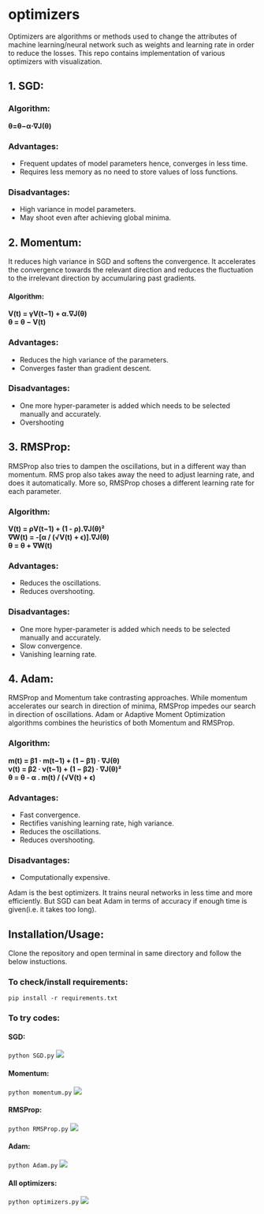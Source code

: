 # optimizers
Optimizers are algorithms or methods used to change the attributes of  machine learning/neural network such as weights and learning rate in order to reduce the losses.
This repo contains implementation of various optimizers with visualization.

## 1. SGD:

### Algorithm:  
**θ=θ−α⋅∇J(θ)**

### Advantages:
* Frequent updates of model parameters hence, converges in less time.
* Requires less memory as no need to store values of loss functions.
### Disadvantages:
* High variance in model parameters.
* May shoot even after achieving global minima.

## 2. Momentum:
It reduces high variance in SGD and softens the convergence. It accelerates the convergence towards the relevant direction and reduces the fluctuation to the irrelevant direction by accumularing past gradients. 

#### Algorithm:  
**V(t) = γV(t−1) + α.∇J(θ)  
θ    = θ − V(t)**
             
### Advantages:
* Reduces the high variance of the parameters.
* Converges faster than gradient descent.
### Disadvantages:
* One more hyper-parameter is added which needs to be selected manually and accurately.
* Overshooting

## 3. RMSProp:
RMSProp also tries to dampen the oscillations, but in a different way than momentum. RMS prop also takes away the need to adjust learning rate, and does it automatically. More so, RMSProp choses a different learning rate for each parameter.

### Algorithm:  

**V(t)  = ρV(t−1) + (1 - ρ).∇J(θ)²  
∇W(t) =  -[α / (√V(t) + ϵ)].∇J(θ)  
θ     = θ + ∇W(t)**

### Advantages:
*  Reduces the oscillations.
*  Reduces overshooting.
### Disadvantages:
* One more hyper-parameter is added which needs to be selected manually and accurately.
* Slow convergence.
* Vanishing learning rate.

## 4. Adam:
RMSProp and Momentum take contrasting approaches. While momentum accelerates our search in direction of minima, RMSProp impedes our search in direction of oscillations.
Adam or Adaptive Moment Optimization algorithms combines the heuristics of both Momentum and RMSProp.

 ### Algorithm:  
 **m(t) = β1 · m(t−1) + (1 − β1) · ∇J(θ)  
 v(t) = β2 · v(t−1) + (1 − β2) · ∇J(θ)²  
 θ     = θ - α . m(t) / (√V(t) + ϵ)**
  
### Advantages:
* Fast convergence.
* Rectifies vanishing learning rate, high variance.
* Reduces the oscillations.
* Reduces overshooting.
### Disadvantages:
* Computationally expensive.

Adam is the best optimizers. It trains neural networks in less time and more efficiently. But SGD can beat Adam in terms of accuracy if enough time is given(i.e. it takes too long).

## Installation/Usage:

Clone the repository and open terminal in same directory and follow the below instuctions.
### To check/install requirements:
```pip install -r requirements.txt```
### To try codes:
#### SGD:
```python SGD.py```
![](https://github.com/girishdhegde/optimizers/output/sgd.gif)
#### Momentum:
```python momentum.py```
![](https://github.com/girishdhegde/optimizers/output/momentum.gif)
#### RMSProp:
```python RMSProp.py```
![](https://github.com/girishdhegde/optimizers/output/rmsprop.gif)
#### Adam:
```python Adam.py```
![](https://github.com/girishdhegde/optimizers/blob/main/output/adam.gif)
#### All optimizers:
```python optimizers.py```
![](https://github.com/girishdhegde/optimizers/output/optimizers.gif)
